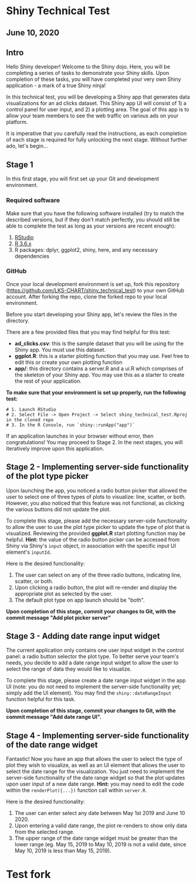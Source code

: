 # Shiny Technical Test
## June 10, 2020

## Intro

Hello Shiny developer! Welcome to the Shiny dojo. Here, you will be completing a series of tasks to demonstrate your Shiny skills. Upon completion of these tasks, you will have completed your very own Shiny application - a mark of a true Shiny ninja!

In this technical test, you will be developing a Shiny app that generates data visualizations for an ad clicks dataset. This Shiny app UI will consist of 1) a control panel for user input, and 2) a plotting area. The goal of this app is to allow your team members to see the web traffic on various ads on your platform.

It is imperative that you carefully read the instructions, as each completion of each stage is required for fully unlocking the next stage. Without further ado, let's begin...


## Stage 1

In this first stage, you will first set up your Git and development environment. 

### Required software

Make sure that you have the following software installed (try to match the described versions, but if they don't match perfectly, you should still be able to complete the test as long as your versions are recent enough):

1. [RStudio](https://rstudio.com/products/rstudio/download/)
2. [R 3.6.x](https://www.r-project.org/)
3. R packages: dplyr, ggplot2, shiny, here, and any necessary dependencies


### GitHub

Once your local development environment is set up, fork this repository (https://github.com/LKS-CHART/shiny_technical_test) to your own GitHub account. After forking the repo, clone the forked repo to your local environment. 

Before you start developing your Shiny app, let's review the files in the directory.


There are a few provided files that you may find helpful for this test:

- **ad_clicks.csv**: this is the sample dataset that you will be using for the Shiny app. You must use this dataset.
- **ggplot.R**: this is a starter plotting function that you may use. Feel free to edit this or create your own plotting function
- **app/**: this directory contains a server.R and a ui.R which comprises of the skeleton of your Shiny app. You may use this as a starter to create the rest of your application.

**To make sure that your environment is set up properly, run the following test:**


```
# 1. Launch RStudio
# 2. Select File -> Open Project -> Select shiny_technical_test.Rproj in the cloned repo
# 3. In the R Console, run `shiny::runApp("app")`
```

If an application launches in your browser without error, then congratulations! You may proceed to Stage 2. In the next stages, you will iteratively improve upon this application.

## Stage 2 - Implementing server-side functionality of the plot type picker

Upon launching the app, you noticed a radio button picker that allowed the user to select one of three types of plots to visualize: line, scatter, or both. However, you also noticed that this feature was not functional, as clicking the various buttons did not update the plot.

To complete this stage, please add the necessary server-side functionality to allow the user to use the plot type picker to update the type of plot that is visualized. Reviewing the provided **ggplot.R** start plotting function may be helpful. **Hint:** the value of the radio button picker can be accessed from Shiny via Shiny's `input` object, in association with the specific input UI element's `inputId`.

Here is the desired functionality:

1. The user can select on any of the three radio buttons, indicating line, scatter, or both.
2. Upon clicking a radio button, the plot will re-render and display the appropriate plot as selected by the user.
3. The default plot type on app launch should be "both".

**Upon completion of this stage, commit your changes to Git, with the commit message "Add plot picker server"**

## Stage 3 - Adding date range input widget

The current application only contains one user input widget in the control panel: a radio button selector the plot type. To better serve your team's needs, you decide to add a date range input widget to allow the user to select the range of data they would like to visualize.  

To complete this stage, please create a date range input widget in the app UI (note: you do not need to implement the server-side functionality yet; simply add the UI element). You may find the `shiny::dateRangeInput` function helpful for this task.

**Upon completion of this stage, commit your changes to Git, with the commit message "Add date range UI".**

## Stage 4 - Implementing server-side functionality of the date range widget

Fantastic! Now you have an app that allows the user to select the type of plot they wish to visualize, as well as an UI element that allows the user to select the date range for the visualization. You just need to implement the server-side functionality of the date range widget so that the plot updates upon user input of a new date range. **Hint:** you may need to edit the code within the `renderPlot({...})` function call within `server.R`.

Here is the desired functionality:

1. The user can enter select any date between May 1st 2019 and June 10 2020.
2. Upon entering a valid date range, the plot re-renders to show only data from the selected range.
3. The upper range of the date range widget must be greater than the lower range (eg. May 15, 2019 to May 10, 2019 is not a valid date, since May 10, 2019 is less than May 15, 2019).

# Test fork